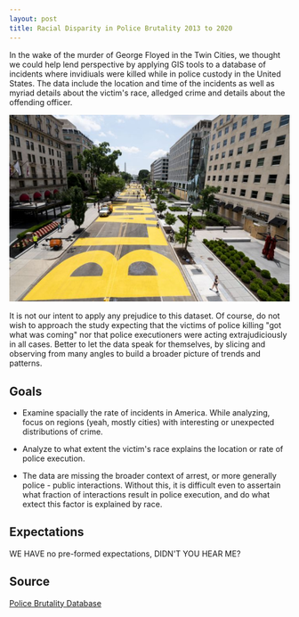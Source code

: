 ```yaml
---
layout: post
title: Racial Disparity in Police Brutality 2013 to 2020
---
```


In the wake of the murder of George Floyed in the Twin Cities, we thought we could help lend perspective by applying GIS tools to a database of incidents where invidiuals were killed while in police custody in the United States. The data include the location and time of the incidents as well as myriad details about the victim's race, alledged crime and details about the offending officer.

![BLM Street DC](../images/BLMDC.png)

It is not our intent to apply any prejudice to this dataset. Of course, do not wish to approach the study expecting that the victims of police killing "got what was coming" nor that police executioners were acting extrajudiciously in all cases. Better to let the data speak for themselves, by slicing and observing from many angles to build a broader picture of trends and patterns.

## Goals
- Examine spacially the rate of incidents in America. While analyzing, focus on regions (yeah, mostly cities) with interesting or unexpected distributions of crime.

- Analyze to what extent the victim's race explains the location or rate of police execution.

- The data are missing the broader context of arrest, or more generally police - public interactions. Without this, it is difficult even to assertain what fraction of interactions result in police execution, and do what extect this factor is explained by race.

## Expectations
WE HAVE no pre-formed expectations, DIDN'T YOU HEAR ME?

## Source
[Police Brutality Database](https://mappingpoliceviolence.org/)
